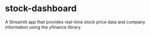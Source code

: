 # stock-dashboard
A Streamlit app that provides real-time stock price data and company information using the yfinance library.

